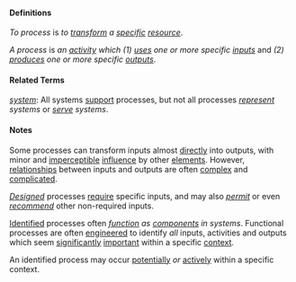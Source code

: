 #### Definitions

*To process* is *to [transform](https://github.com/gcassel/Modular-Organization-Terminology/blob/master/terms/transform.md) a [specific](https://github.com/gcassel/Modular-Organization-Terminology/blob/master/terms/specific.md) [resource](https://github.com/gcassel/Modular-Organization-Terminology/blob/master/terms/resource.md)*.

*A process* is *an [activity](https://github.com/gcassel/Modular-Organization-Terminology/blob/master/terms/activity.md) which (1) [uses](https://github.com/gcassel/Modular-Organization-Terminology/blob/master/terms/use.md) one or more specific [inputs](https://github.com/gcassel/Modular-Organization-Terminology/blob/master/terms/input.md)* and *(2) [produces](https://github.com/gcassel/Modular-Organization-Terminology/blob/master/terms/produce.md) one or more specific [outputs](https://github.com/gcassel/Modular-Organization-Terminology/blob/master/terms/output.md)*.  

#### Related Terms

*[system](https://github.com/gcassel/Modular-Organizing-Terminology/blob/master/terms/system.md)*: All systems [support](https://github.com/gcassel/Modular-Organizing-Terminology/blob/master/terms/support.md) processes, but not all processes *[represent](https://github.com/gcassel/Modular-Organizing-Terminology/blob/master/terms/represent.md) systems* or *[serve](https://github.com/gcassel/Modular-Organizing-Terminology/blob/master/terms/serve.md) systems*.

#### Notes

Some processes can transform inputs almost [directly](https://github.com/gcassel/Modular-Organization-Terminology/blob/master/terms/direct.md) into outputs, with minor and [imperceptible](https://github.com/gcassel/Modular-Organization-Terminology/blob/master/terms/perceive.md) [influence](https://github.com/gcassel/Modular-Organization-Terminology/blob/master/terms/influence.md) by other [elements](https://github.com/gcassel/Modular-Organization-Terminology/blob/master/terms/element.md).  However, [relationships](https://github.com/gcassel/Modular-Organization-Terminology/blob/master/terms/relate.md) between inputs and outputs are often [complex](https://github.com/gcassel/Modular-Organization-Terminology/blob/master/terms/complex.md) and [complicated](https://github.com/gcassel/Modular-Organization-Terminology/blob/master/terms/complicate.md).
 
*[Designed](https://github.com/gcassel/Modular-Organization-Terminology/blob/master/terms/design.md)* processes [require](https://github.com/gcassel/Modular-Organization-Terminology/blob/master/terms/require.md) specific inputs, and may also *[permit](https://github.com/gcassel/Modular-Organization-Terminology/blob/master/terms/permit.md)* or even *[recommend](https://github.com/gcassel/Modular-Organization-Terminology/blob/master/terms/recommend.md)* other non-required inputs.
 
[Identified](https://github.com/gcassel/Modular-Organization-Terminology/blob/master/terms/identify.md) processes often *[function](https://github.com/gcassel/Modular-Organization-Terminology/blob/master/terms/function.md) as [components](https://github.com/gcassel/Modular-Organization-Terminology/blob/master/terms/component.md) in systems*.  Functional processes are often [engineered](https://github.com/gcassel/Modular-Organization-Terminology/blob/master/terms/engineering.md) to identify *all* inputs, activities and outputs which seem [significantly](https://github.com/gcassel/Modular-Organization-Terminology/blob/master/terms/significance.md) [important](https://github.com/gcassel/Modular-Organization-Terminology/blob/master/terms/importance.md) within a specific [context](https://github.com/gcassel/Modular-Organization-Terminology/blob/master/terms/context.md).

An identified process may occur [potentially](https://github.com/gcassel/Modular-Organization-Terminology/blob/master/terms/potential.md) *or* [actively](https://github.com/gcassel/Modular-Organization-Terminology/blob/master/terms/active.md) within a specific context. 
